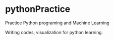 # pythonPractice
Practice Python programing and Machine Learning

Writing codes, visualization for python learning.
